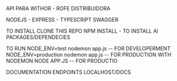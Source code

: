 API PARA WITHOR - ROFE DISTRIBUIDORA

NODEJS - EXPRESS - TYPESCRIPT
SWAGGER

TO INSTALL
CLONE THIS REPO
NPM INSTALL - TO INSTALL AI PACKAGES/DEPENDECIES

TO RUN
NODE_ENV=test nodemon app.js -- FOR DEVELOPERMENT
NODE_ENV=production nodemon app.js -- FOR PRODUCTION WITH NODEMON
NODE APP.JS -- FOR PRODUCTIO


DOCUMENTATION ENDPOINTS
LOCALHOST/DOCS
